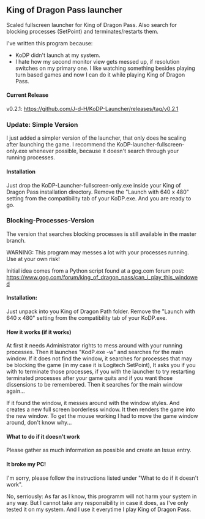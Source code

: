 ## King of Dragon Pass launcher
Scaled fullscreen launcher for King of Dragon Pass. Also search for blocking processes (SetPoint) and terminates/restarts them.

I've written this program because:
* KoDP didn't launch at my system.
* I hate how my second monitor view gets messed up, if resolution switches on my primary one. I like watching something besides playing turn based games and now I can do it while playing King of Dragon Pass.

#### Current Release
v0.2.1: https://github.com/J-d-H/KoDP-Launcher/releases/tag/v0.2.1

### Update: Simple Version

I just added a simpler version of the launcher, that only does he scaling after launching the game.
I recommend the KoDP-launcher-fullscreen-only.exe whenever possible, because it doesn't search through 
your running processes.

#### Installation
Just drop the KoDP-Launcher-fullscreen-only.exe inside your King of Dragon Pass installation directory.
Remove the "Launch with 640 x 480" setting from the compatibility tab of your KoDP.exe.
And you are ready to go.



### Blocking-Processes-Version

The version that searches blocking processes is still available in the master branch.

WARNING: This program may messes a lot with your processes running. Use at your own risk!

Initial idea comes from a Python script found at a gog.com forum post:
https://www.gog.com/forum/king_of_dragon_pass/can_i_play_this_windowed


#### Installation:
Just unpack into you King of Dragon Path folder.
Remove the "Launch with 640 x 480" setting from the compatibility tab of your KoDP.exe.


#### How it works (if it works)
At first it needs Administrator rights to mess around with your running processes.
Then it launches "KodP.exe -w" and searches for the main window.
If it does not find the window, it searches for processes that may be blocking the game (in my case it is Logitech SetPoint),
It asks you if you with to terminate those processes, if you with the launcher to try restarting terminated processes after your game quits and if you want those dissensions to be remembered.
Then it searches for the main window again...

If it found the window, it messes around with the window styles. And creates a new full screen borderless window.
It then renders the game into the new window.
To get the mouse working I had to move the game window around, don't know why...


#### What to do if it doesn't work
Please gather as much information as possible and create an Issue entry.


#### It broke my PC!
I'm sorry, please follow the instructions listed under "What to do if it doesn't work".

No, serriously: As far as I know, this programm will not harm your system in any way.
But I cannot take any responsibility in case it does, as I've only tested it on my system.
And I use it everytime I play King of Dragon Pass.

